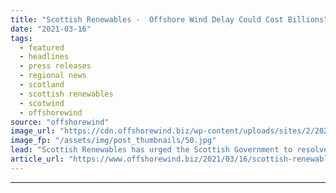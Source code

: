 ```yaml
---
title: "Scottish Renewables -  Offshore Wind Delay Could Cost Billions"
date: "2021-03-16"
tags: 
  - featured
  - headlines
  - press releases
  - regional news
  - scotland
  - scottish renewables
  - scotwind
  - offshorewind
source: "offshorewind"
image_url: "https://cdn.offshorewind.biz/wp-content/uploads/sites/2/2021/03/16124004/Scottish-Renewables-Offshore-Wind-Delay-Could-Cost-Billions.jpg"
image_fp: "/assets/img/post_thumbnails/50.jpg"
lead: "Scottish Renewables has urged the Scottish Government to resolve the delay to the ScotWind"
article_url: "https://www.offshorewind.biz/2021/03/16/scottish-renewables-offshore-wind-delay-could-cost-billions/"
---
```


---
